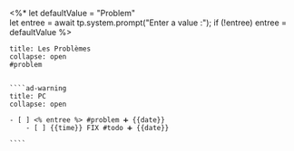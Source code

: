  <%*
let defaultValue = "Problem"  
let entree = await tp.system.prompt("Enter a value :");
if (!entree) entree = defaultValue
%>
`````ad-danger
title: Les Problèmes
collapse: open
#problem


````ad-warning
title: PC
collapse: open

- [ ] <% entree %> #problem ➕ {{date}}  
	- [ ] {{time}} FIX #todo ➕ {{date}}  

````


`````
